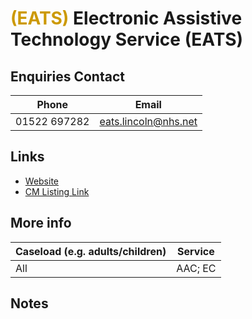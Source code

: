 
# <span style="color:#cc9900;">(EATS)</span> Electronic Assistive Technology Service (EATS)

## Enquiries Contact
| Phone | Email |
| ----- | ----- |
| 01522 697282 | eats.lincoln@nhs.net |

## Links

- [Website](http://www.eatslincoln.co.uk/ (temporary))
- [CM Listing Link](http://www.communicationmatters.org.uk/contact-assessment-service/lincolnshire-adults-aac-service)

## More info
| Caseload (e.g. adults/children) | Service |
| ------------------------------- | ------- |
| All | AAC; EC |


## Notes


